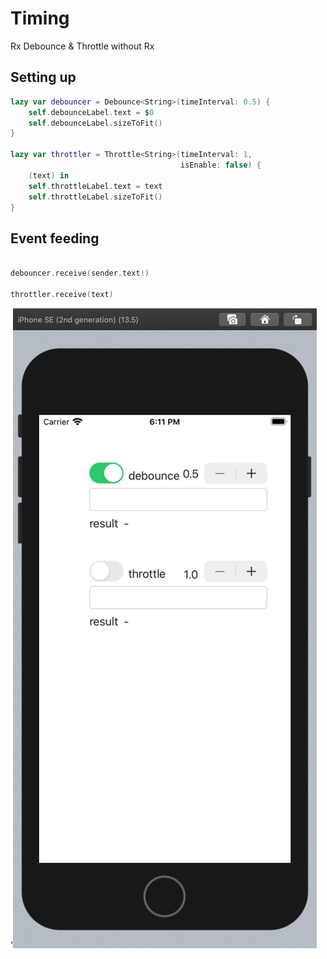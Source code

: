 #  Timing

 Rx Debounce & Throttle without Rx

## Setting up

```swift
lazy var debouncer = Debounce<String>(timeInterval: 0.5) {
    self.debounceLabel.text = $0
    self.debounceLabel.sizeToFit()
}

lazy var throttler = Throttle<String>(timeInterval: 1,
                                      isEnable: false) {
    (text) in
    self.throttleLabel.text = text
    self.throttleLabel.sizeToFit()
}
```

## Event feeding

```swift

debouncer.receive(sender.text!)

throttler.receive(text)

```


‘![](demo.png)

